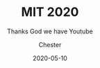 ﻿---
layout:     post
title:      MIT 2020
subtitle:   Thanks God we have Youtube
date:       2020-05-10
author:    Chester
catalog: true
tags:
	-paper
---
<!--stackedit_data:
eyJoaXN0b3J5IjpbMzMyMDM1MDI1XX0=
-->